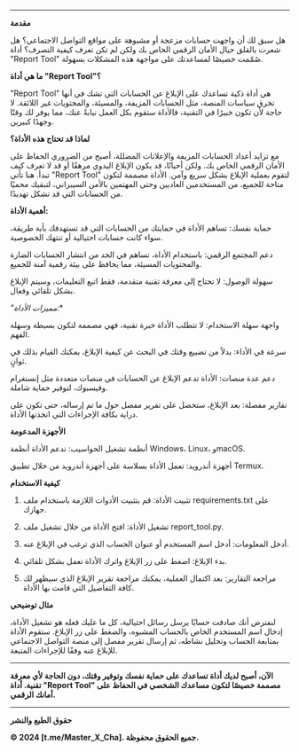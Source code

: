 

---

**مقدمة**

هل سبق لك أن واجهت حسابات مزعجة أو مشبوهة على مواقع التواصل الاجتماعي؟ هل شعرت بالقلق حيال الأمان الرقمي الخاص بك ولكن لم تكن تعرف كيفية التصرف؟ أداة "Report Tool" صُمّمت خصيصًا لمساعدتك على مواجهة هذه المشكلات بسهولة.

**ما هي أداة "Report Tool"؟**

"Report Tool" هي أداة ذكية تساعدك على الإبلاغ عن الحسابات التي تشك في أنها تخرق سياسات المنصة، مثل الحسابات المزيفة، والمسيئة، والمحتويات غير اللائقة. لا حاجة لأن تكون خبيرًا في التقنية، فالأداة ستقوم بكل العمل نيابةً عنك، مما يوفر لك وقتًا وجهدًا كبيرين.

**لماذا قد تحتاج هذه الأداة؟**

مع تزايد أعداد الحسابات المزيفة والإعلانات المضللة، أصبح من الضروري الحفاظ على الأمان الرقمي الخاص بك. ولكن أحيانًا، قد يكون الإبلاغ اليدوي مرهقًا أو قد لا تعرف كيف تبدأ. هنا تأتي "Report Tool" لتقوم بعملية الإبلاغ بشكل سريع وآمن. الأداة مصممة لتكون متاحة للجميع، من المستخدمين العاديين وحتى المهتمين بالأمن السيبراني، لتبقيك محميًا من الحسابات التي قد تشكل تهديدًا.

**أهمية الأداة:**

حماية نفسك: تساهم الأداة في حمايتك من الحسابات التي قد تستهدفك بأية طريقة، سواء كانت حسابات احتيالية أو تنتهك الخصوصية.

دعم المجتمع الرقمي: باستخدام الأداة، تساهم في الحد من انتشار الحسابات الضارة والمحتويات المسيئة، مما يحافظ على بيئة رقمية آمنة للجميع.

سهولة الوصول: لا تحتاج إلى معرفة تقنية متقدمة، فقط اتبع التعليمات، وسيتم الإبلاغ بشكل تلقائي وفعال.


*"مميزات الأداة:**

واجهة سهلة الاستخدام: لا تتطلب الأداة خبرة تقنية، فهي مصممة لتكون بسيطة وسهلة الفهم.

سرعة في الأداء: بدلاً من تضييع وقتك في البحث عن كيفية الإبلاغ، يمكنك القيام بذلك في ثوانٍ.

دعم عدة منصات: الأداة تدعم الإبلاغ عن الحسابات في منصات متعددة مثل إنستغرام وفيسبوك، لتوفير حماية شاملة.

تقارير مفصلة: بعد الإبلاغ، ستحصل على تقرير مفصل حول ما تم إرساله، حتى تكون على دراية بكافة الإجراءات التي اتخذتها الأداة.


**الأجهزة المدعومة**

أنظمة تشغيل الحواسيب: تدعم الأداة أنظمة Windows، Linux، وmacOS.

أجهزة أندرويد: تعمل الأداة بسلاسة على أجهزة أندرويد من خلال تطبيق Termux.


**كيفية الاستخدام**

1. تثبيت الأداة: قم بتثبيت الأدوات اللازمة باستخدام ملف requirements.txt على جهازك.


2. تشغيل الأداة: افتح الأداة من خلال تشغيل ملف report_tool.py.


3. أدخل المعلومات: أدخل اسم المستخدم أو عنوان الحساب الذي ترغب في الإبلاغ عنه.


4. بدء الإبلاغ: اضغط على زر الإبلاغ واترك الأداة تعمل بشكل تلقائي.


5. مراجعة التقارير: بعد اكتمال العملية، يمكنك مراجعة تقرير الإبلاغ الذي سيظهر لك كافة التفاصيل التي قامت بها الأداة.



**مثال توضيحي**

لنفترض أنك صادفت حسابًا يرسل رسائل احتيالية، كل ما عليك فعله هو تشغيل الأداة، إدخال اسم المستخدم الخاص بالحساب المشبوه، والضغط على زر الإبلاغ. ستقوم الأداة بمتابعة الحساب وتحليل نشاطه، ثم إرسال تقرير مفصل إلى منصة التواصل الاجتماعي للإبلاغ عنه وفقًا للإجراءات المتبعة.


---

**الآن، أصبح لديك أداة تساعدك على حماية نفسك وتوفير وقتك، دون الحاجة لأي معرفة تقنية. أداة "Report Tool" مصممة خصيصًا لتكون مساعدك الشخصي في الحفاظ على أمانك الرقمي.**


---


**حقوق الطبع والنشر**

**© 2024 [t.me/Master_X_Cha]. جميع الحقوق محفوظة.**

